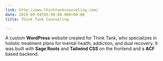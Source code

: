 ```yaml
---
link: http://www.thinktankcounseling.com/
date: 2019-09-04T05:00:00.000+00:00
title: Think Tank Counseling

---
```

A custom **WordPress** website created for Think Tank, who specializes in holistic treatment plans for mental health, addiction, and dual recovery. It was built with **Sage Roots** and **Tailwind CSS** on the frontend and a **ACF** based backend.